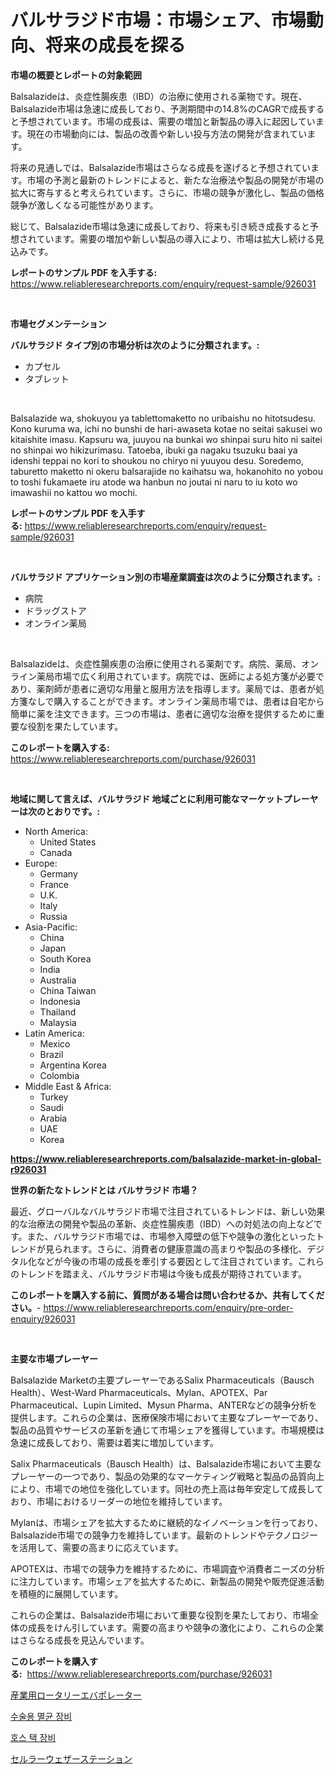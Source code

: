 <p><h1>バルサラジド市場：市場シェア、市場動向、将来の成長を探る</h1></p><p><strong>市場の概要とレポートの対象範囲</strong></p>
<p><p>Balsalazideは、炎症性腸疾患（IBD）の治療に使用される薬物です。現在、Balsalazide市場は急速に成長しており、予測期間中の14.8%のCAGRで成長すると予想されています。市場の成長は、需要の増加と新製品の導入に起因しています。現在の市場動向には、製品の改善や新しい投与方法の開発が含まれています。</p><p>将来の見通しでは、Balsalazide市場はさらなる成長を遂げると予想されています。市場の予測と最新のトレンドによると、新たな治療法や製品の開発が市場の拡大に寄与すると考えられています。さらに、市場の競争が激化し、製品の価格競争が激しくなる可能性があります。</p><p>総じて、Balsalazide市場は急速に成長しており、将来も引き続き成長すると予想されています。需要の増加や新しい製品の導入により、市場は拡大し続ける見込みです。</p></p>
<p><strong>レポートのサンプル PDF を入手する:</strong> <a href="https://www.reliableresearchreports.com/enquiry/request-sample/926031">https://www.reliableresearchreports.com/enquiry/request-sample/926031</a></p>
<p>&nbsp;</p>
<p><strong>市場セグメンテーション</strong></p>
<p><strong>バルサラジド タイプ別の市場分析は次のように分類されます。:</strong></p>
<p><ul><li>カプセル</li><li>タブレット</li></ul></p>
<p>&nbsp;</p>
<p><p>Balsalazide wa, shokuyou ya tablettomaketto no uribaishu no hitotsudesu. Kono kuruma wa, ichi no bunshi de hari-awaseta kotae no seitai sakusei wo kitaishite imasu. Kapsuru wa, juuyou na bunkai wo shinpai suru hito ni saitei no shinpai wo hikizurimasu. Tatoeba, ibuki ga nagaku tsuzuku baai ya idenshi teppai no kori to shoukou no chiryo ni yuuyou desu. Soredemo, taburetto maketto ni okeru balsarajide no kaihatsu wa, hokanohito no yobou to toshi fukamaete iru atode wa hanbun no joutai ni naru to iu koto wo imawashii no kattou wo mochi.</p></p>
<p><strong>レポートのサンプル PDF を入手する:</strong>&nbsp;<a href="https://www.reliableresearchreports.com/enquiry/request-sample/926031">https://www.reliableresearchreports.com/enquiry/request-sample/926031</a></p>
<p>&nbsp;</p>
<p><strong> バルサラジド アプリケーション別の市場産業調査は次のように分類されます。:</strong></p>
<p><ul><li>病院</li><li>ドラッグストア</li><li>オンライン薬局</li></ul></p>
<p>&nbsp;</p>
<p><p>Balsalazideは、炎症性腸疾患の治療に使用される薬剤です。病院、薬局、オンライン薬局市場で広く利用されています。病院では、医師による処方箋が必要であり、薬剤師が患者に適切な用量と服用方法を指導します。薬局では、患者が処方箋なしで購入することができます。オンライン薬局市場では、患者は自宅から簡単に薬を注文できます。三つの市場は、患者に適切な治療を提供するために重要な役割を果たしています。</p></p>
<p><strong>このレポートを購入する:</strong>&nbsp; <a href="https://www.reliableresearchreports.com/purchase/926031">https://www.reliableresearchreports.com/purchase/926031</a></p>
<p>&nbsp;</p>
<p><strong>地域に関して言えば、バルサラジド 地域ごとに利用可能なマーケットプレーヤーは次のとおりです。:</strong></p>
<p><ul>
    <li>
        North America:
        <ul>
            <li>United States</li>
            <li>Canada</li>
        </ul>
    </li>
    <li>
        Europe:
        <ul>
            <li>Germany</li>
            <li>France</li>
            <li>U.K.</li>
            <li>Italy</li>
            <li>Russia</li>
        </ul>
    </li>
    <li>
        Asia-Pacific:
        <ul>
            <li>China</li>
            <li>Japan</li>
            <li>South Korea</li>
            <li>India</li>
            <li>Australia</li>
            <li>China Taiwan</li>
            <li>Indonesia</li>
            <li>Thailand</li>
            <li>Malaysia</li>
        </ul>
    </li>
    <li>
        Latin America:
        <ul>
            <li>Mexico</li>
            <li>Brazil</li>
            <li>Argentina Korea</li>
            <li>Colombia</li>
        </ul>
    </li>
    <li>
        Middle East & Africa:
        <ul>
            <li>Turkey</li>
            <li>Saudi</li>
            <li>Arabia</li>
            <li>UAE</li>
            <li>Korea</li>
        </ul>
    </li>
    </ul></p>
<p><strong><a href="https://www.reliableresearchreports.com/balsalazide-market-in-global-r926031">https://www.reliableresearchreports.com/balsalazide-market-in-global-r926031</a></strong>&nbsp;</p>
<p><strong>世界の新たなトレンドとは バルサラジド 市場？</strong></p>
<p><p>最近、グローバルなバルサラジド市場で注目されているトレンドは、新しい効果的な治療法の開発や製品の革新、炎症性腸疾患（IBD）への対処法の向上などです。また、バルサラジド市場では、市場参入障壁の低下や競争の激化といったトレンドが見られます。さらに、消費者の健康意識の高まりや製品の多様化、デジタル化などが今後の市場の成長を牽引する要因として注目されています。これらのトレンドを踏まえ、バルサラジド市場は今後も成長が期待されています。</p></p>
<p><strong>このレポートを購入する前に、質問がある場合は問い合わせるか、共有してください。</strong>- <a href="https://www.reliableresearchreports.com/enquiry/pre-order-enquiry/926031">https://www.reliableresearchreports.com/enquiry/pre-order-enquiry/926031</a></p>
<p>&nbsp;</p>
<p><strong>主要な市場プレーヤー</strong></p>
<p><p>Balsalazide Marketの主要プレーヤーであるSalix Pharmaceuticals（Bausch Health）、West-Ward Pharmaceuticals、Mylan、APOTEX、Par Pharmaceutical、Lupin Limited、Mysun Pharma、ANTERなどの競争分析を提供します。これらの企業は、医療保険市場において主要なプレーヤーであり、製品の品質やサービスの革新を通じて市場シェアを獲得しています。市場規模は急速に成長しており、需要は着実に増加しています。</p><p>Salix Pharmaceuticals（Bausch Health）は、Balsalazide市場において主要なプレーヤーの一つであり、製品の効果的なマーケティング戦略と製品の品質向上により、市場での地位を強化しています。同社の売上高は毎年安定して成長しており、市場におけるリーダーの地位を維持しています。</p><p>Mylanは、市場シェアを拡大するために継続的なイノベーションを行っており、Balsalazide市場での競争力を維持しています。最新のトレンドやテクノロジーを活用して、需要の高まりに応えています。</p><p>APOTEXは、市場での競争力を維持するために、市場調査や消費者ニーズの分析に注力しています。市場シェアを拡大するために、新製品の開発や販売促進活動を積極的に展開しています。</p><p>これらの企業は、Balsalazide市場において重要な役割を果たしており、市場全体の成長をけん引しています。需要の高まりや競争の激化により、これらの企業はさらなる成長を見込んでいます。</p></p>
<p><strong>このレポートを購入する:</strong>&nbsp;&nbsp;<a href="https://www.reliableresearchreports.com/purchase/926031">https://www.reliableresearchreports.com/purchase/926031</a></p>
<p><p><a href="https://medium.com/@roberts65david/%E7%94%A3%E6%A5%AD%E7%94%A8%E5%9B%9E%E8%BB%A2%E8%92%B8%E7%95%99%E8%A3%85%E7%BD%AE%E3%81%AE%E5%B8%82%E5%A0%B4%E8%A6%8F%E6%A8%A1-%E5%B8%82%E5%A0%B4%E3%81%AE%E8%A6%8B%E9%80%9A%E3%81%97%E3%81%A8%E5%B8%82%E5%A0%B4%E4%BA%88%E6%B8%AC-2024%E5%B9%B4%E3%81%8B%E3%82%892031%E5%B9%B4-efc198d24335">産業用ロータリーエバポレーター</a></p><p><a href="https://medium.com/@ralphyjames/%EC%99%B8%EA%B3%BC-%EC%82%B4%EA%B7%A0-%EC%9E%A5%EB%B9%84-%EC%8B%9C%EC%9E%A5-%EA%B7%9C%EB%AA%A8-cagr-%ED%8A%B8%EB%A0%8C%EB%93%9C-2024-2030-5fd1397b2f9b">수술용 멸균 장비</a></p><p><a href="https://medium.com/@bennyuigleyjks/%EB%A7%90-%EC%9E%A5%EB%B9%84-%EC%8B%9C%EC%9E%A5-%EC%A1%B0%EC%82%AC-%EB%B3%B4%EA%B3%A0%EC%84%9C-%EA%B7%B8-%EC%97%AD%EC%82%AC-%EB%B0%8F-2024%EB%85%84%EB%B6%80%ED%84%B0-2031%EB%85%84%EA%B9%8C%EC%A7%80%EC%9D%98-%EC%98%88%EC%B8%A1-a00ea5caf2f3">호스 택 장비</a></p><p><a href="https://medium.com/@rocklobster885/%E3%82%BB%E3%83%AB%E3%83%A9%E3%83%BC%E3%82%A6%E3%82%A7%E3%82%B6%E3%83%BC%E3%82%B9%E3%83%86%E3%83%BC%E3%82%B7%E3%83%A7%E3%83%B3%E5%B8%82%E5%A0%B4%E8%A6%8F%E6%A8%A1-%E5%B8%82%E5%A0%B4%E5%B1%95%E6%9C%9B%E3%81%A8%E5%B8%82%E5%A0%B4%E4%BA%88%E6%B8%AC-2024%E5%B9%B4%E3%81%8B%E3%82%892031%E5%B9%B4-ee8b3bfa8320">セルラーウェザーステーション</a></p></p>